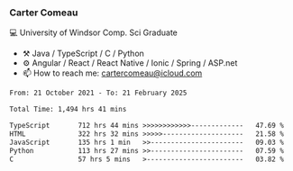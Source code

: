 ### Carter Comeau

💻 University of Windsor Comp. Sci Graduate

- ⚒️ Java / TypeScript / C / Python
- ⚙️ Angular / React / React Native / Ionic / Spring / ASP.net
- 📫 How to reach me: cartercomeau@icloud.com

<!--START_SECTION:waka-->

```txt
From: 21 October 2021 - To: 21 February 2025

Total Time: 1,494 hrs 41 mins

TypeScript       712 hrs 44 mins >>>>>>>>>>>>-------------   47.69 %
HTML             322 hrs 32 mins >>>>>--------------------   21.58 %
JavaScript       135 hrs 1 min   >>-----------------------   09.03 %
Python           113 hrs 27 mins >>-----------------------   07.59 %
C                57 hrs 5 mins   >------------------------   03.82 %
```

<!--END_SECTION:waka-->
